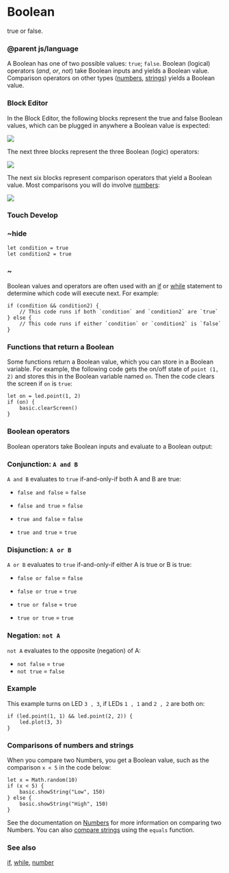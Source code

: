 # Boolean

true or false.

### @parent js/language

A Boolean has one of two possible values: `true`; `false`.  Boolean (logical) operators (*and*, *or*, *not*) take Boolean inputs and yields a Boolean value. Comparison operators on other types ([numbers](/reference/types/number), [strings](/reference/types/string)) yields a Boolean value.

### Block Editor

In the Block Editor, the following blocks represent the true and false Boolean values, which can be plugged in anywhere a Boolean value is expected:

![](/static/mb/boolean-0.png)

The next three blocks represent the three Boolean (logic) operators:

![](/static/mb/boolean-1.png)

The next six blocks represent comparison operators that yield a Boolean value. Most comparisons you will do involve [numbers](/reference/types/number):

![](/static/mb/boolean-2.png)

### Touch Develop

### ~hide

```
let condition = true
let condition2 = true
```

### ~

Boolean values and operators are often used with an [if](/reference/logic/if) or [while](/js/while) statement to determine which code will execute next. For example:

```
if (condition && condition2) {
    // This code runs if both `condition` and `condition2` are `true`
} else {
    // This code runs if either `condition` or `condition2` is `false`
}
```

### Functions that return a Boolean

Some functions return a Boolean value, which you can store in a Boolean variable. For example, the following code gets the on/off state of `point (1, 2)` and stores this in the Boolean variable named `on`. Then the code clears the screen if `on` is `true`:

```
let on = led.point(1, 2)
if (on) {
    basic.clearScreen()
}
```

### Boolean operators

Boolean operators take Boolean inputs and evaluate to a Boolean output:

### Conjunction: `A and B`

`A and B` evaluates to `true` if-and-only-if both A and B are true:

- `false and false` = `false`

- `false and true` = `false`

- `true and false` = `false`

- `true and true` = `true`

### Disjunction: `A or B`

`A or B` evaluates to `true` if-and-only-if either A is true or B is true:

- `false or false` = `false`

- `false or true` = `true`

- `true or false` = `true`

- `true or true` = `true`

### Negation: `not A`

`not A` evaluates to the opposite (negation) of A:

* `not false` = `true`
* `not true` = `false`

### Example

This example turns on LED `3 , 3`, if LEDs `1 , 1` and `2 , 2` are both on:

```
if (led.point(1, 1) && led.point(2, 2)) {
    led.plot(3, 3)
}
```

### Comparisons of numbers and strings

When you compare two Numbers, you get a Boolean value, such as the comparison `x < 5` in the code below:

```
let x = Math.random(10)
if (x < 5) {
    basic.showString("Low", 150)
} else {
    basic.showString("High", 150)
}
```

See the documentation on [Numbers](/reference/types/number) for more information on comparing two Numbers. You can also [compare strings](/reference/types/string-functions) using the `equals` function.

### See also

[if](/reference/logic/if), [while](/js/while), [number](/reference/types/number)

